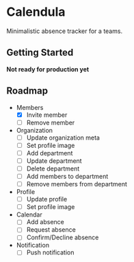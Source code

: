 # Calendula

Minimalistic absence tracker for a teams.

## Getting Started

**Not  ready for production yet**

## Roadmap

- Members
  - [x] Invite member
  - [ ] Remove member
- Organization
  - [ ] Update organization meta
  - [ ] Set profile image
  - [ ] Add department
  - [ ] Update department
  - [ ] Delete department
  - [ ] Add members to department
  - [ ] Remove members from department
- Profile
  - [ ] Update profile
  - [ ] Set profile image
- Calendar
  - [ ] Add absence
  - [ ] Request absence
  - [ ] Confirm/Decline absence
- Notification
  - [ ] Push notification
